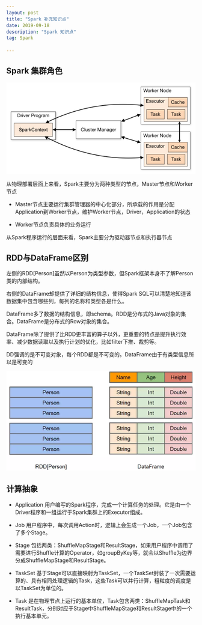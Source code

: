 ```yaml
---
layout: post
title: "Spark 补充知识点"
date: 2019-09-18
description: "Spark 知识点"
tag: Spark

---
```


## Spark 集群角色

![png](/images/posts/all/spark集群角色.png)


从物理部署层面上来看，Spark主要分为两种类型的节点，Master节点和Worker节点

- Master节点主要运行集群管理器的中心化部分，所承载的作用是分配Application到Worker节点，维护Worker节点，Driver，Application的状态

- Worker节点负责具体的业务运行

从Spark程序运行的层面来看，Spark主要分为驱动器节点和执行器节点



## RDD与DataFrame区别 

左侧的RDD[Person]虽然以Person为类型参数，但Spark框架本身不了解Person类的内部结构。

右侧的DataFrame却提供了详细的结构信息，使得Spark SQL可以清楚地知道该数据集中包含哪些列，每列的名称和类型各是什么。

DataFrame多了数据的结构信息，即schema。RDD是分布式的Java对象的集合。DataFrame是分布式的Row对象的集合。

DataFrame除了提供了比RDD更丰富的算子以外，更重要的特点是提升执行效率、减少数据读取以及执行计划的优化，比如filter下推、裁剪等。

DD强调的是不可变对象，每个RDD都是不可变的。DataFrame由于有类型信息所以是可变的

![png](/images/posts/all/RDD&DataFrame.png)



## 计算抽象

- Application
用户编写的Spark程序，完成一个计算任务的处理。它是由一个Driver程序和一组运行于Spark集群上的Executor组成。

- Job
用户程序中，每次调用Action时，逻辑上会生成一个Job，一个Job包含了多个Stage。

- Stage
包括两类：ShuffleMapStage和ResultStage，如果用户程序中调用了需要进行Shuffle计算的Operator，如groupByKey等，就会以Shuffle为边界分成ShuffleMapStage和ResultStage。

- TaskSet
基于Stage可以直接映射为TaskSet，一个TaskSet封装了一次需要运算的、具有相同处理逻辑的Task，这些Task可以并行计算，粗粒度的调度是以TaskSet为单位的。

- Task
是在物理节点上运行的基本单位，Task包含两类：ShuffleMapTask和ResultTask，分别对应于Stage中ShuffleMapStage和ResultStage中的一个执行基本单元。


